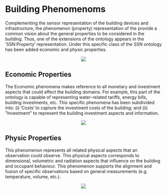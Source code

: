 # Building Phenomenoms

Complementing the sensor representation of the building devices and infrastructure, the phenomenon (property) representation of the provide a common vision about the general properties to be considered in the building. Thus, one of the extensions of the ontology appears in the ’SSN:Property‘ representation. Under this specific class of the SSN ontology has been added economic and physic properties.


<div style="text-align:center">
      <img src="http://www.plantuml.com/plantuml/png/ZPPDRzim38Rl-XM-zTHrwB1RK21DshL0XnLDqPmLcOw9Ef8doUc2RVzzicN7ZaDckSIntfVwO2W-SKeMa7p-zEMh4EuTTIcjt2IgaCublqMIJAqr7pDJ69lCfNs_BIheHk-DzaVAhLJlQsigdKRf2TUvxpHZKx1zo3SBE_5tiAppOC7uNGcpyJpB7AGVxt3glSLLvQ7VIX8c1It4rKLOS0uPQlHeT6AonEUGF5jJWlK8BlaEALORSN4bH3nkg-sIoSGvVNFJ3jyfeyq6rI1qCidHNwzbkJSzvpl7MbhFp3XFX3xgBJY_0Ks9TnhiUlSgBMOP4x-K8MkCexLCqHA1KmkI69x9KYfiqd1qIclIIjNvF66AlmCrhflWBHqs1-qufVGvbPkV5Mv3zMhFEfhiKK81AfIEOWqFeThkY-eNFyDMbiRAfhReiuRpS78iFJB1eB14pmK6tRdA0Y6zo1Ivi4UjCEp7d_9CLyxO5QJdU5yWgnFOc-qP4o-KzFNzFck5Lokrsw3tPsv8eivaKV1xvSfkaSkIIkVC6kSMe9W57w3kQuJm17fDrkAYCEH2Iswc9QRqH2L0IgKCDg7vI5-N1oNZ1hX4XvOAMb7fUOF2CFVy3Hski614KrJaUdDqAfTsJMdtXVaWgpUZXH-LPvJGy8Wxna6XxDjsZY65LkMxXWiz4VvSNX8W61d64122OaVjh1irA_P04B6XDukFG32GHW08spw2KMqBEU6K0096wlgywBx4WnvnW0klMS1gFGyOIyi4LWrTdzP6Q60cY3aLyH573hWmL0w1m4tOG-74eJimC9RsVmaj7W22zpIGOEHz7nNxRstPZVgiE1g9rSA1Wl7piFZF0ZmmcC1Jq62J4S71oGDuC9O68ABvZB_m01o3uGYCmK04nM2W0SJWVJcEQ830xQA60gCDmC0v0XiuQS07nj8nWfFtdE0C3Ij4VCIRtK5YE5ZJGTGVRRLc1-yj2qIyFLt3Ys__0000"/>
</div>

## Economic Properties

The Economic phenomena makes reference to all monetary and investment aspects that could affect the building domains. For example, this part of the ontology is capable of representing water-related tariffs, energy bills, building investments, etc. This specific phenomena has been subdivided into: (i) ’Costs‘ to capture the investment costs of the building; and (ii) "Investment" to represent the building investment aspects and information.

<div style="text-align:center">
      <img src="http://www.plantuml.com/plantuml/png/TOz1Ri9034NtFiLSW4tN20bIG9MwO569zJIOP9J4ZcodLTJsxWsawK18jdxVtyzQ1Agz-CgbfLTrN-3SMeG_4ovPtBENObCsE4ntJFP0DZujCk66JZrw3Lbk0sCveSILlM0BFw3_PzLGaAsjCHdt77FqTXEz6gxD9BmtXb75TQL80Fq71-4QnLgtNAhIQZNCjoaJLo7zum6rI-J1dZ9VnrJ2QdVpVln27wXM8Kt1BQ5axPkNS3xFx1zzz-PC0gBnzs8nuGamvNx9NhfcONI6_kQrVUHwWqQElm00"/>
</div>

## Physic Properties

This phenomenon represents all related physical aspects that an observation could observe. This physical aspects  corresponds to dimensional, volumetric and radiation aspects that influence on the building and occupant behaviour.
This phenomenon supports the alignment and fusion of specific observations based on general measurements (e.g. temperature, volume, etc.).

<div style="text-align:center">
      <img src="http://www.plantuml.com/plantuml/png/ZPJTRjim38NlzHH-WGx3XjqL1TAaMGTqsD0CpRKYCpOHHV8eELsmxTqdMtRjn6AM6__m794I9NrEIGtP-tSVFmdXTcWgINAVAIsTotwBB9iHsTUvrPQoXQJTlQwXZowjyHFbNgfTGROsUPIUi2XzhrdAWOOXdmcEuk-ehFD0OFsnWlbvddK9qf_FSEOzuQRsC4mb2qd1215Ny9ri1UIFsUsjS-RkhW-NHuUg4n5Sa4lq7mfP1KldcI6TXBieWKo4vxAI2jiwvrAeajVAepKNJ77kgRXf1n_ImnPW7ATKlap47txMU0WxRZphC415AkM31XNQhLZ3OzYXfQv_yHaEih8acrumQmthuUIla6EzJpOO55RekO51TwucI4ZFCaTks1UZCCp7N_BCDixI1l9hlC-mRHeucEcAn2ibVNCdhghmWwHnU_J-oWb9D5kfDJzNxjYjIbcbsZadwzmA55Fm4HeM98GdC4NoBAwqJHPQSvdMcASJLG1vgcMm3mYGlZaUAHdtm3KwO0YCIhNd1RHbxlaBEjoWPaIhwsIz1JfLIYfIsbBRr-JftQQ5RxLdb02yn1qJ0qB_tDnCo1dq2KiRNqZ6AO6WZDG3KlGViUG4eDpm1gAiDe2KiNGmPTM0oxHsnbGcGQIYYAyOEG7gM3abAPTmeEc5HVT4PInnnndnXAoyfwKh8xy1IBnzjV49eCGa4ayBHrZ6prFsFmLuqZ83Bz6MRKOaBYUFgCjOMlAAzXbtU4JSKJYITXI8X1q5MhAE_jVd8rgIShDeQCfe8w9oZW1LJXg1bR7qSENaDy1oXXQo8hxYpUxfEWusM1NDepkjsvF_3g8YtfuUUF7l7m00"/>
</div>